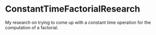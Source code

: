 # ConstantTimeFactorialResearch
My research on trying to come up with a constant time operation for the computation of a factorial.
